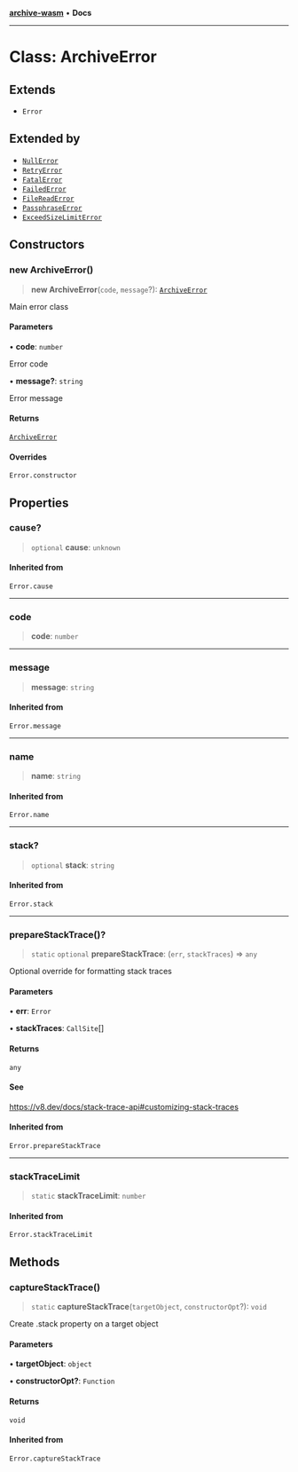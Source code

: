 [**archive-wasm**](../../README.md) • **Docs**

---

# Class: ArchiveError

## Extends

- `Error`

## Extended by

- [`NullError`](NullError.md)
- [`RetryError`](RetryError.md)
- [`FatalError`](FatalError.md)
- [`FailedError`](FailedError.md)
- [`FileReadError`](FileReadError.md)
- [`PassphraseError`](PassphraseError.md)
- [`ExceedSizeLimitError`](ExceedSizeLimitError.md)

## Constructors

### new ArchiveError()

> **new ArchiveError**(`code`, `message`?): [`ArchiveError`](ArchiveError.md)

Main error class

#### Parameters

• **code**: `number`

Error code

• **message?**: `string`

Error message

#### Returns

[`ArchiveError`](ArchiveError.md)

#### Overrides

`Error.constructor`

## Properties

### cause?

> `optional` **cause**: `unknown`

#### Inherited from

`Error.cause`

---

### code

> **code**: `number`

---

### message

> **message**: `string`

#### Inherited from

`Error.message`

---

### name

> **name**: `string`

#### Inherited from

`Error.name`

---

### stack?

> `optional` **stack**: `string`

#### Inherited from

`Error.stack`

---

### prepareStackTrace()?

> `static` `optional` **prepareStackTrace**: (`err`, `stackTraces`) => `any`

Optional override for formatting stack traces

#### Parameters

• **err**: `Error`

• **stackTraces**: `CallSite`[]

#### Returns

`any`

#### See

https://v8.dev/docs/stack-trace-api#customizing-stack-traces

#### Inherited from

`Error.prepareStackTrace`

---

### stackTraceLimit

> `static` **stackTraceLimit**: `number`

#### Inherited from

`Error.stackTraceLimit`

## Methods

### captureStackTrace()

> `static` **captureStackTrace**(`targetObject`, `constructorOpt`?): `void`

Create .stack property on a target object

#### Parameters

• **targetObject**: `object`

• **constructorOpt?**: `Function`

#### Returns

`void`

#### Inherited from

`Error.captureStackTrace`
